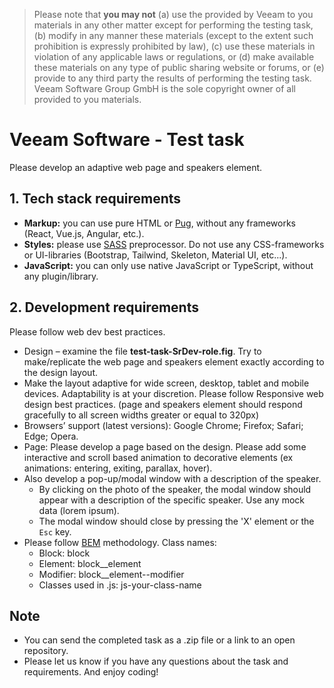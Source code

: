 > Please note that **you may not** (a) use the provided by Veeam to you materials in any other matter except for performing the testing task, (b) modify in any manner these materials (except to the extent such prohibition is expressly prohibited by law), (c) use these materials in violation of any applicable laws or regulations, or (d) make available these materials on any type of public sharing website or forums, or (e) provide to any third party the results of performing the testing task. Veeam Software Group GmbH is the sole copyright owner of all provided to you materials.

# Veeam Software - Test task

Please develop an adaptive web page and speakers element.

## 1. Tech stack requirements

* **Markup:** you can use pure HTML or [Pug](https://pugjs.org/), without any frameworks (React, Vue.js, Angular, etc.).
* **Styles:** please use [SASS](https://sass-lang.com/) preprocessor. Do not use any CSS-frameworks or UI-libraries (Bootstrap, Tailwind, Skeleton, Material UI, etc...).
* **JavaScript:** you can only use native JavaScript or TypeScript, without any plugin/library.

## 2. Development requirements
Please follow web dev best practices.
* Design – examine the file **test-task-SrDev-role.fig**. Try to make/replicate the web page and speakers element exactly according to the design layout.
* Make the layout adaptive for wide screen, desktop, tablet and mobile devices. Adaptability is at your discretion. Please follow Responsive web design best practices. (page and speakers element should respond gracefully to all screen widths greater or equal to 320px)
* Browsers’ support (latest versions): Google Chrome; Firefox; Safari; Edge; Opera.
* Page: Please develop a page based on the design. Please add some interactive and scroll based animation to decorative elements (ex animations: entering, exiting, parallax, hover).
* Also develop a pop-up/modal window with a description of the speaker.
  * By clicking on the photo of the speaker, the modal window should appear with a description of the specific speaker. Use any mock data (lorem ipsum).
  * The modal window should close by pressing the 'X' element or the `Esc` key.
* Please follow [BEM](https://en.bem.info/) methodology. Class names:
  * Block: block
  * Element: block__element
  * Modifier: block__element--modifier
  * Classes used in .js: js-your-class-name

## Note

* You can send the completed task as a .zip file or a link to an open repository.
* Please let us know if you have any questions about the task and requirements. And enjoy coding!
